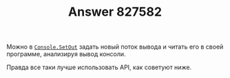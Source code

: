 ﻿---
title: "Answer 827582"
se.owner.user_id: 32793
se.owner.display_name: "iluxa1810"
se.owner.link: "https://ru.stackoverflow.com/users/32793/iluxa1810"
se.answer_id: 827582
se.question_id: 827249
se.post_type: answer
se.score: 1
se.is_accepted: False
---
<p>Можно в <a href="https://msdn.microsoft.com/ru-ru/library/system.console.setout(v=vs.110).aspx" rel="nofollow noreferrer"><code>Console.SetOut</code></a> задать новый поток вывода и читать его в своей программе, анализируя вывод консоли.</p>

<p>Правда все таки лучше использовать API, как советуют ниже.</p>
